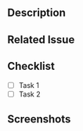 <!--- Provide a general summary of your changes in the Title above -->

## Description
<!--- Describe your changes in detail -->

## Related Issue
<!--- If applicable, link to the issue that this PR is addressing -->

## Checklist
<!--- Include a checklist of tasks that must be completed before the PR is merged -->

- [ ] Task 1
- [ ] Task 2

## Screenshots
<!--- Include screenshots or GIFs to demonstrate the changes if applicable -->

